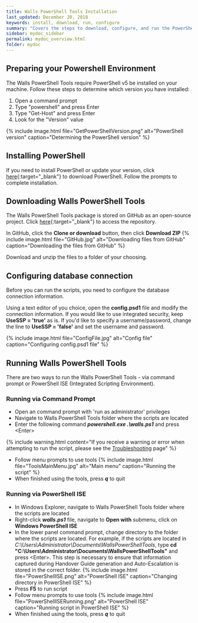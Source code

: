 ```yaml
---
title: Walls PowerShell Tools Installation
last_updated: December 20, 2018
keywords: install, download, run, configure
summary: "Covers the steps to download, configure, and run the PowerShell tools"
sidebar: mydoc_sidebar
permalink: mydoc_overview.html
folder: mydoc
---
```


## Preparing your Powershell Environment

The Walls PowerShell Tools require PowerShell v5 be installed on your machine. Follow these steps to determine which version you have installed:
1. Open a command prompt
2. Type "powershell" and press Enter
3. Type "Get-Host" and press Enter
4. Look for the "Version" value

{% include image.html file="GetPowerShellVersion.png" alt="PowerShell version" caption="Determining the PowerShell version" %}

## Installing PowerShell

If you need to install PowerShell or update your version, click 
[here](https://www.microsoft.com/en-us/download/details.aspx?id=54616){:target="_blank"} to download PowerShell. Follow the prompts to complete installation.

## Downloading Walls PowerShell Tools

The Walls PowerShell Tools package is stored on GitHub as an open-source project. Click [here](https://github.com/InflectionIT/Walls-Powershell-Tools){:target="_blank"} to access the repository.

In GitHub, click the **Clone or download** button, then click **Download ZIP**
{% include image.html file="GitHub.jpg" alt="Downloading files from GitHub" caption="Downloading the files from GitHub" %}

Download and unzip the files to a folder of your choosing.

## Configuring database connection

Before you can run the scripts, you need to configure the database connection information.

Using a text editor of you choice, open the **config.psd1** file and modify the connection information. If you would like to use integrated security, keep **UseSSP = 'true'** as is. If you'd like to specify a username/password, change the line to **UseSSP = 'false'** and set the username and password.  

{% include image.html file="ConfigFile.jpg" alt="Config file" caption="Configuring config.psd1 file" %}

## Running Walls PowerShell Tools

There are two ways to run the Walls PowerShell Tools - via command prompt or PowerShell ISE (Integrated Scripting Environment). 

### Running via Command Prompt
* Open an command prompt with 'run as administrator' privileges 
* Navigate to Walls PowerShell Tools folder where the scripts are located
* Enter the following command ***powershell.exe .\walls.ps1*** and press \<Enter>

{% include warning.html content="If you receive a warning or error when attempting to run the script, please see the [Troubleshooting](mydoc_troubleshooting.html) page" %}

* Follow menu prompts to use tools
{% include image.html file="ToolsMainMenu.jpg" alt="Main menu" caption="Running the script" %}
* When finished using the tools, press ***q*** to quit

### Running via PowerShell ISE
* In Windows Explorer, navigate to Walls PowerShell Tools folder where the scripts are located
* Right-click ***walls.ps1*** file, navigate to **Open with** submenu, click on **Windows PowerShell ISE**
* In the lower panel command prompt, change directory to the folder where the scripts are located. For example, if the scripts are located in *C:\Users\Administrator\Documents\WallsPowerShellTools*, type **cd "C:\Users\Administrator\Documents\WallsPowerShellTools"** and press \<Enter>. This step is necessary to ensure that information captured during Handover Guide generation and Auto-Escalation is stored in the correct folder.
{% include image.html file="PowerShellISE.png" alt="PowerShell ISE" caption="Changing directory in PowerShell ISE" %}
* Press **F5** to run script
* Follow menu prompts to use tools
{% include image.html file="PowerShellISERunning.png" alt="PowerShell ISE" caption="Running script in PowerShell ISE" %}
* When finished using the tools, press ***q*** to quit
